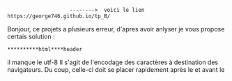 

                        -------->  voici le lien https://george746.github.io/tp_B/



Bonjour, ce projets a plusieurs erreur, d'apres avoir anlyser je vous propose certais solution : 

    **********html****header
il manque le utf-8
Il s'agit de l'encodage des caractères à destination des navigateurs. Du coup, celle-ci doit se placer 
rapidement après le <head> et avant le <title>. Il y a longtemps eu débat entre le utf-8 et l'ISO-8859-1 (Html 4 et XHTML).4 mai 2017

meta name view port : La balise meta name= "viewport" va permettre de donner des instructions relatives à la taille 
et à l'échelle du viewport aux navigateurs mobiles afin que les différents éléments d'une page s'affichent au mieux.

    ***********css***********
manque la resset car sinon les balise prenne leur valeur par default
et pour toute la css je propose d'utiliser des rem au lieu de PX
    
    *********
    - je propose en premien temps de mettre un <main> pour countenir tout les autre elements et enelever la classe " .main " et modifier le nom de la balise dans la css 
    *********
    - remplacer la <div classe="nav"> par un balise <nav> et ensuite modifier la css aussi 
    *********
    - supprimer tout les <a> qui contienne des <button>
    *********
    - convertir les PX en rem 

    *********
    


 
